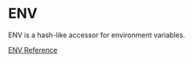 # ENV

ENV is a hash-like accessor for environment variables.

[ENV Reference](https://ruby-doc.org/core-2.6/ENV.html)